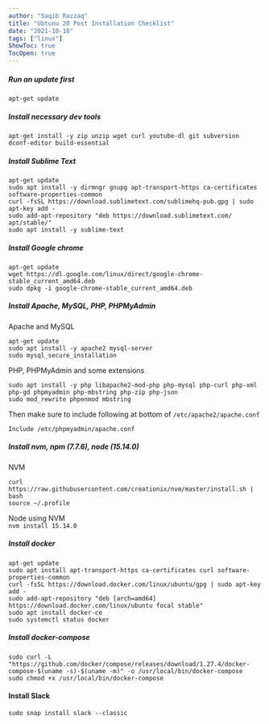 ```yaml
---
author: "Saqib Razzaq"
title: "Ubtunu 20 Post Installation Checklist"
date: "2021-10-18"
tags: ["linux"]
ShowToc: true
TocOpen: true
---
```


##### Run an update first
      
```
apt-get update
```

##### Install necessary dev tools
      
```
apt-get install -y zip unzip wget curl youtube-dl git subversion dconf-editor build-essential
```

##### Install Sublime Text

```
apt-get update
sudo apt install -y dirmngr gnupg apt-transport-https ca-certificates software-properties-common
curl -fsSL https://download.sublimetext.com/sublimehq-pub.gpg | sudo apt-key add -
sudo add-apt-repository "deb https://download.sublimetext.com/ apt/stable/"
sudo apt install -y sublime-text
```

##### Install Google chrome

```
apt-get update
wget https://dl.google.com/linux/direct/google-chrome-stable_current_amd64.deb
sudo dpkg -i google-chrome-stable_current_amd64.deb
```

##### Install Apache, MySQL, PHP, PHPMyAdmin

Apache and MySQL
```
apt-get update
sudo apt install -y apache2 mysql-server
sudo mysql_secure_installation
```

PHP, PHPMyAdmin and some extensions

```
sudo apt install -y php libapache2-mod-php php-mysql php-curl php-xml php-gd phpmyadmin php-mbstring php-zip php-json
sudo mod_rewrite phpenmod mbstring
```

Then make sure to include following at bottom of `/etc/apache2/apache.conf`

````
Include /etc/phpmyadmin/apache.conf
````

##### Install nvm, npm (7.7.6), node (15.14.0)

NVM
```
curl https://raw.githubusercontent.com/creationix/nvm/master/install.sh | bash 
source ~/.profile   
```

Node using NVM  
`nvm install 15.14.0`


##### Install docker

```
apt-get update
sudo apt install apt-transport-https ca-certificates curl software-properties-common
curl -fsSL https://download.docker.com/linux/ubuntu/gpg | sudo apt-key add -
sudo add-apt-repository "deb [arch=amd64] https://download.docker.com/linux/ubuntu focal stable"
sudo apt install docker-ce
sudo systemctl status docker
```

##### Install docker-compose

```
sudo curl -L "https://github.com/docker/compose/releases/download/1.27.4/docker-compose-$(uname -s)-$(uname -m)" -o /usr/local/bin/docker-compose
sudo chmod +x /usr/local/bin/docker-compose
```

#### Install Slack

`sudo snap install slack --classic`
